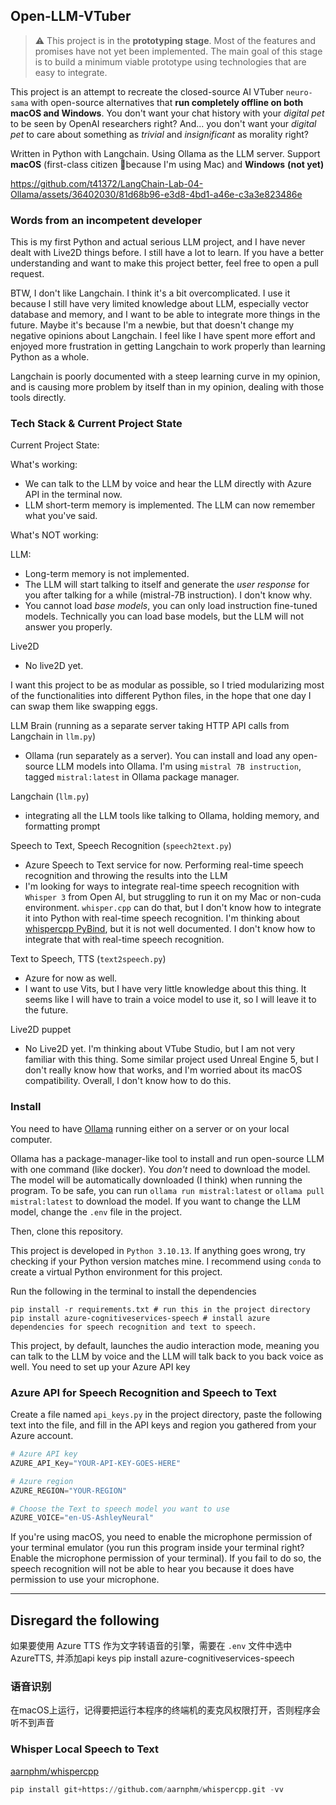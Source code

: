 ## Open-LLM-VTuber

> :warning: This project is in the **prototyping stage**. Most of the features and promises have not yet been implemented. The main goal of this stage is to build a minimum viable prototype using technologies that are easy to integrate.

This project is an attempt to recreate the closed-source AI VTuber `neuro-sama` with open-source alternatives that **run completely offline on both macOS and Windows**. You don't want your chat history with your *digital pet* to be seen by OpenAI researchers right? And... you don't want your *digital pet* to care about something as *trivial* and *insignificant* as morality right?

Written in Python with Langchain. Using Ollama as the LLM server. Support **macOS** (first-class citizen 🙌because I'm using Mac) and **Windows** **(not yet)**


https://github.com/t41372/LangChain-Lab-04-Ollama/assets/36402030/81d68b96-e3d8-4bd1-a46e-c3a3e823486e


### Words from an incompetent developer

This is my first Python and actual serious LLM project, and I have never dealt with Live2D things before. I still have a lot to learn. If you have a better understanding and want to make this project better, feel free to open a pull request.

BTW, I don't like Langchain. I think it's a bit overcomplicated. I use it because I still have very limited knowledge about LLM, especially vector database and memory, and I want to be able to integrate more things in the future. Maybe it's because I'm a newbie, but that doesn't change my negative opinions about Langchain. I feel like I have spent more effort and enjoyed more frustration in getting Langchain to work properly than learning Python as a whole.

Langchain is poorly documented with a steep learning curve in my opinion, and is causing more problem by itself than in my opinion, dealing with those tools directly. 



### Tech Stack & Current Project State

Current Project State:

What's working:

- We can talk to the LLM by voice and hear the LLM directly with Azure API in the terminal now.
- LLM short-term memory is implemented. The LLM can now remember what you've said.

What's NOT working:

LLM:

- Long-term memory is not implemented.
- The LLM will start talking to itself and generate the *user response* for you after talking for a while (mistral-7B instruction). I don't know why.
- You cannot load *base models*, you can only load instruction fine-tuned models. Technically you can load base models, but the LLM will not answer you properly.

Live2D

- No live2D yet. 



I want this project to be as modular as possible, so I tried modularizing most of the functionalities into different Python files, in the hope that one day I can swap them like swapping eggs.

LLM Brain (running as a separate server taking HTTP API calls from Langchain in `llm.py`)

- Ollama (run separately as a server). You can install and load any open-source LLM models into Ollama. I'm using `mistral 7B instruction`, tagged `mistral:latest` in Ollama package manager.

Langchain (`llm.py`)

- integrating all the LLM tools like talking to Ollama, holding memory, and formatting prompt

Speech to Text, Speech Recognition (`speech2text.py`)

- Azure Speech to Text service for now. Performing real-time speech recognition and throwing the results into the LLM
- I'm looking for ways to integrate real-time speech recognition with `Whisper 3` from Open AI, but struggling to run it on my Mac or non-cuda environment. `whisper.cpp` can do that, but I don't know how to integrate it into Python with real-time speech recognition. I'm thinking about [whispercpp PyBind](https://github.com/aarnphm/whispercpp), but it is not well documented. I don't know how to integrate that with real-time speech recognition.

Text to Speech, TTS (`text2speech.py`)

- Azure for now as well. 
- I want to use Vits, but I have very little knowledge about this thing. It seems like I will have to train a voice model to use it, so I will leave it to the future.

Live2D puppet

- No Live2D yet. I'm thinking about VTube Studio, but I am not very familiar with this thing. Some similar project used Unreal Engine 5, but I don't really know how that works, and I'm worried about its macOS compatibility. Overall, I don't know how to do this.



### Install

You need to have [Ollama](https://github.com/jmorganca/ollama) running either on a server or on your local computer. 

Ollama has a package-manager-like tool to install and run open-source LLM with one command (like docker). You *don't* need to download the model. The model will be automatically downloaded (I think) when running the program. To be safe, you can run `ollama run mistral:latest` or `ollama pull mistral:latest` to download the model. If you want to change the LLM model, change the `.env` file in the project.



Then, clone this repository.

This project is developed in `Python 3.10.13`. If anything goes wrong, try checking if your Python version matches mine. I recommend using `conda` to create a virtual Python environment for this project. 

Run the following in the terminal to install the dependencies

~~~shell
pip install -r requirements.txt # run this in the project directory
pip install azure-cognitiveservices-speech # install azure dependencies for speech recognition and text to speech.
~~~

This project, by default, launches the audio interaction mode, meaning you can talk to the LLM by voice and the LLM will talk back to you back voice as well. You need to set up your Azure API key



### Azure API for Speech Recognition and Speech to Text

Create a file named `api_keys.py` in the project directory, paste the following text into the file, and fill in the API keys and region you gathered from your Azure account.

~~~python
# Azure API key
AZURE_API_Key="YOUR-API-KEY-GOES-HERE"

# Azure region
AZURE_REGION="YOUR-REGION"

# Choose the Text to speech model you want to use
AZURE_VOICE="en-US-AshleyNeural"
~~~



If you're using macOS, you need to enable the microphone permission of your terminal emulator (you run this program inside your terminal right? Enable the microphone permission of your terminal). If you fail to do so, the speech recognition will not be able to hear you because it does have permission to use your microphone.







---







## Disregard the following



如果要使用 Azure TTS 作为文字转语音的引擎，需要在 `.env` 文件中选中 AzureTTS, 并添加api keys
pip install azure-cognitiveservices-speech








### 语音识别
在macOS上运行，记得要把运行本程序的终端机的麦克风权限打开，否则程序会听不到声音


### Whisper Local Speech to Text

[aarnphm/whispercpp](https://github.com/aarnphm/whispercpp)
~~~python
pip install git+https://github.com/aarnphm/whispercpp.git -vv
~~~

